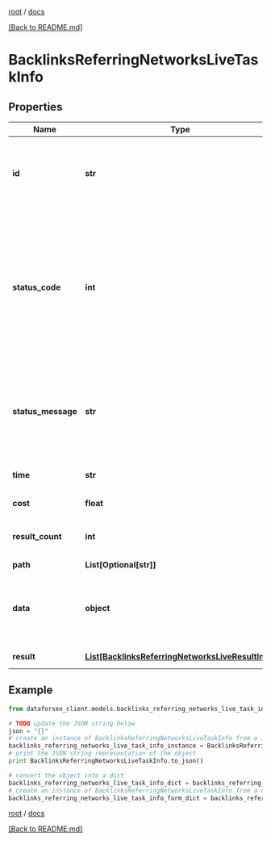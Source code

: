 [root](./../ "root") / [docs](./ "docs")

[[Back to README.md]](./../README.md "[Back to README.md]")

# BacklinksReferringNetworksLiveTaskInfo

## Properties

Name | Type | Description | Notes
------------ | ------------- | ------------- | -------------
**id** | **str** | task identifier unique task identifier in our system in the UUID format | [optional]
**status_code** | **int** | status code of the task generated by DataForSEO, can be within the following range: 10000-60000 you can find the full list of the response codes here | [optional]
**status_message** | **str** | informational message of the task you can find the full list of general informational messages here | [optional]
**time** | **str** | execution time, seconds | [optional]
**cost** | **float** | total tasks cost, USD | [optional]
**result_count** | **int** | number of elements in the result array | [optional]
**path** | **List[Optional[str]]** | URL path | [optional]
**data** | **object** | contains the same parameters that you specified in the POST request | [optional]
**result** | [**List[BacklinksReferringNetworksLiveResultInfo]**](BacklinksReferringNetworksLiveResultInfo.md) | array of results | [optional]

## Example

```python
from dataforseo_client.models.backlinks_referring_networks_live_task_info import BacklinksReferringNetworksLiveTaskInfo

# TODO update the JSON string below
json = "{}"
# create an instance of BacklinksReferringNetworksLiveTaskInfo from a JSON string
backlinks_referring_networks_live_task_info_instance = BacklinksReferringNetworksLiveTaskInfo.from_json(json)
# print the JSON string representation of the object
print BacklinksReferringNetworksLiveTaskInfo.to_json()

# convert the object into a dict
backlinks_referring_networks_live_task_info_dict = backlinks_referring_networks_live_task_info_instance.to_dict()
# create an instance of BacklinksReferringNetworksLiveTaskInfo from a dict
backlinks_referring_networks_live_task_info_form_dict = backlinks_referring_networks_live_task_info.from_dict(backlinks_referring_networks_live_task_info_dict)
```

  

[root](./../ "root") / [docs](./ "docs")

[[Back to README.md]](./../README.md "[Back to README.md]")